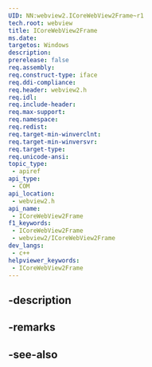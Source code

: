 ```yaml
---
UID: NN:webview2.ICoreWebView2Frame~r1
tech.root: webview
title: ICoreWebView2Frame
ms.date: 
targetos: Windows
description: 
prerelease: false
req.assembly: 
req.construct-type: iface
req.ddi-compliance: 
req.header: webview2.h
req.idl: 
req.include-header: 
req.max-support: 
req.namespace: 
req.redist: 
req.target-min-winverclnt: 
req.target-min-winversvr: 
req.target-type: 
req.unicode-ansi: 
topic_type:
 - apiref
api_type:
 - COM
api_location:
 - webview2.h
api_name:
 - ICoreWebView2Frame
f1_keywords:
 - ICoreWebView2Frame
 - webview2/ICoreWebView2Frame
dev_langs:
 - c++
helpviewer_keywords:
 - ICoreWebView2Frame
---
```


## -description

## -remarks

## -see-also

